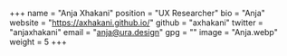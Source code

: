 +++
name = "Anja Xhakani"
position = "UX Researcher"
bio = "Anja"
website = "https://axhakani.github.io/"
github = "axhakani"
twitter = "anjaxhakani"
email = "anja@ura.design"
gpg = ""
image = "Anja.webp"
weight = 5
+++
